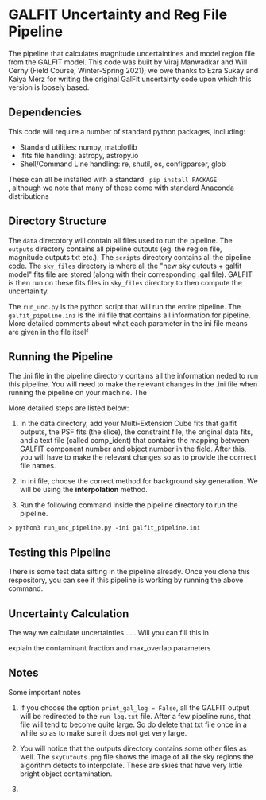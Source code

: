 # GALFIT Uncertainty and Reg File Pipeline

The pipeline that calculates magnitude uncertaintines and model region file from the GALFIT model. This code was built by Viraj Manwadkar and Will Cerny (Field Course, Winter-Spring 2021); we owe thanks to Ezra Sukay and Kaiya Merz for writing the original GalFit uncertainty code upon which this version is loosely based.

## Dependencies
This code will require a number of standard python packages, including:
* Standard utilities: numpy, matplotlib
* .fits file handling: astropy, astropy.io
* Shell/Command Line handling: re, shutil, os, configparser, glob

These can all be installed with a standard <code> pip install PACKAGE </code>, although we note that many of these come with standard Anaconda distributions

## Directory Structure 

The ```data``` direcotory will contain all files used to run the pipeline. The ```outputs``` directory contains all pipeline outputs (eg. the region file, magnitude outputs txt etc.). The ```scripts``` directory contains all the pipeline code. The ```sky_files``` directory is where all the "new sky cutouts + galfit model" fits file are stored (along with their corresponding .gal file). GALFIT is then run on these fits files in ```sky_files``` directory to then compute the uncertainity. 

The ```run_unc.py``` is the python script that will run the entire pipeline. The ```galfit_pipeline.ini``` is the ini file that contains all information for pipeline. More detailed comments about what each parameter in the ini file means are given in the file itself

## Running the Pipeline

The .ini file in the pipeline directory contains all the information neded to run this pipeline. You will need to make the relevant changes in the .ini file when running the pipeline on your machine. The 

More detailed steps are listed below:

1. In the data directory, add your Multi-Extension Cube fits that galfit outputs, the PSF fits (the slice), the constraint file, the original data fits, and a text file (called comp_ident) that contains the mapping between GALFIT component number and object number in the field. After this, you will have to make the relevant changes so as to provide the corrrect file names. 

2. In ini file,  choose the correct method for background sky generation. We will be using the **interpolation** method. 

3. Run the following command inside the pipeline directory to run the pipeline.
```
> python3 run_unc_pipeline.py -ini galfit_pipeline.ini
```

## Testing this Pipeline

There is some test data sitting in the pipeline already. Once you clone this respository, you can see if this pipeline is working by running the above command. 

## Uncertainty Calculation

The way we calculate uncertainties ..... Will you can fill this in

explain the contaminant fraction and max_overlap parameters 

## Notes

Some important notes 

1. If you choose the option ```print_gal_log = False```, all the GALFIT output will be redirected to the ```run_log.txt``` file. After a few pipeline runs, that file will tend to become quite large. So do delete that txt file once in a while so as to make sure it does not get very large. 

2. You will notice that the outputs directory contains some other files as well. The ```skyCutouts.png``` file shows the image of all the sky regions the algorithm detects to interpolate. These are skies that have very little bright object contamination. 

3. 

